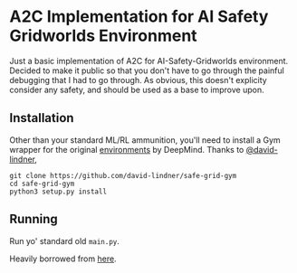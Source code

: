 # A2C Implementation for AI Safety Gridworlds Environment

Just a basic implementation of A2C for AI-Safety-Gridworlds environment. Decided to make it public so that you don't have to go through the painful debugging that I had to go through. As obvious, this doesn't explicity consider any safety, and should be used as a base to improve upon. 

## Installation
Other than your standard ML/RL ammunition, you'll need to install a Gym wrapper for the original [environments](https://github.com/deepmind/ai-safety-gridworlds) by DeepMind. Thanks to [@david-lindner](https://github.com/david-lindner), 
```shell
git clone https://github.com/david-lindner/safe-grid-gym
cd safe-grid-gym
python3 setup.py install
```
## Running
Run yo' standard old `main.py`. 

Heavily borrowed from [here](https://github.com/gitlimlab/i2a-tf).
